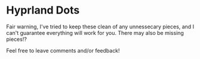 # Hyprland Dots

Fair warning, I've tried to keep these clean of any unnessecary pieces, and I can't guarantee everything will work for you. There may also be missing pieces!? 

Feel free to leave comments and/or feedback!  

